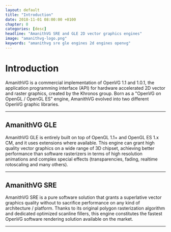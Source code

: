 ```yaml
---
layout: default
title: "Introduction"
date: 2018-11-01 08:00:00 +0100
chapter: 0
categories: [desc]
headline: "AmanithVG SRE and GLE 2D vector graphics engines"
image: "amanithvg-logo.png"
keywords: "amanithvg sre gle engines 2d engines openvg"
---
```


# Introduction

AmanithVG is a commercial implementation of OpenVG 1.1 and 1.0.1, the application programming interface (API) for hardware accelerated 2D vector and raster graphics, created by the Khronos group. Born as a "OpenVG on OpenGL / OpenGL ES" engine, AmanithVG evolved into two different OpenVG graphic libraries.

---

## AmanithVG GLE

AmanithVG GLE is entirely built on top of OpenGL 1.1+ and OpenGL ES 1.x CM, and it uses extensions where available. This engine can grant high quality vector graphics on a wide range of 3D chipset, achieving better performance than software rasterizers in terms of high resolution animations and complex special effects (transparencies, fading, realtime rotoscaling and many others). 

---

## AmanithVG SRE

AmanithVG SRE is a pure software solution that grants a superlative vector graphics quality without to sacrifice performance on any kind of architecture / platform. Thanks to its original polygon rasterization algorithm and dedicated optimized scanline fillers, this engine constitutes the fastest OpenVG software rendering solution available on the market.

---
